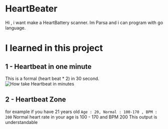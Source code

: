 # HeartBeater
Hi , i want make a HeartBattery scanner.
Im Parsa and i can program with go language.
# I learned in this project

## 1 - Heartbeat in one minute
This is a formal (heart beat * 2) in 30 second.
![How take Heartbeat in minutes ](https://www.mizanonline.ir/wp-content/uploads/2022/01/1211607_995.jpg)
## 2 - Heartbeat Zone 
for example 
if you have 21 years old 
`Age : 20, Normal : 100-170 , BPM : 200`
Normal heart rate in your age is 100 - 170
and BPM 200
This output is understandable
